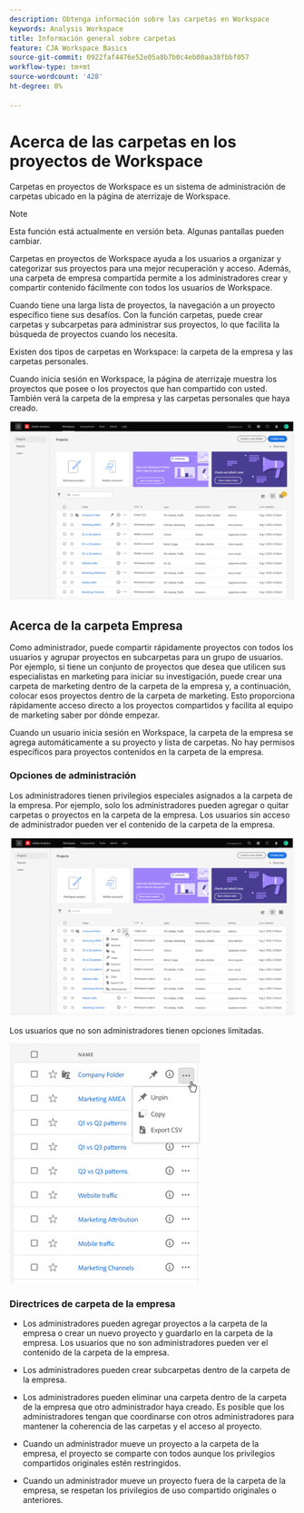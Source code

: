 ```yaml
---
description: Obtenga información sobre las carpetas en Workspace
keywords: Analysis Workspace
title: Información general sobre carpetas
feature: CJA Workspace Basics
source-git-commit: 0922faf4476e52e05a8b7b0c4eb00aa38fbbf057
workflow-type: tm+mt
source-wordcount: '428'
ht-degree: 0%

---
```



# Acerca de las carpetas en los proyectos de Workspace

Carpetas en proyectos de Workspace es un sistema de administración de carpetas ubicado en la página de aterrizaje de Workspace.

>[!NOTE]
>
>Esta función está actualmente en versión beta. Algunas pantallas pueden cambiar.

Carpetas en proyectos de Workspace ayuda a los usuarios a organizar y categorizar sus proyectos para una mejor recuperación y acceso. Además, una carpeta de empresa compartida permite a los administradores crear y compartir contenido fácilmente con todos los usuarios de Workspace. 

Cuando tiene una larga lista de proyectos, la navegación a un proyecto específico tiene sus desafíos. Con la función carpetas, puede crear carpetas y subcarpetas para administrar sus proyectos, lo que facilita la búsqueda de proyectos cuando los necesita. 

Existen dos tipos de carpetas en Workspace: la carpeta de la empresa y las carpetas personales.

Cuando inicia sesión en Workspace, la página de aterrizaje muestra los proyectos que posee o los proyectos que han compartido con usted. También verá la carpeta de la empresa y las carpetas personales que haya creado.

![](/help/analysis-workspace/build-workspace-project/assets/landing-page.png)

## Acerca de la carpeta Empresa

Como administrador, puede compartir rápidamente proyectos con todos los usuarios y agrupar proyectos en subcarpetas para un grupo de usuarios. Por ejemplo, si tiene un conjunto de proyectos que desea que utilicen sus especialistas en marketing para iniciar su investigación, puede crear una carpeta de marketing dentro de la carpeta de la empresa y, a continuación, colocar esos proyectos dentro de la carpeta de marketing. Esto proporciona rápidamente acceso directo a los proyectos compartidos y facilita al equipo de marketing saber por dónde empezar.

Cuando un usuario inicia sesión en Workspace, la carpeta de la empresa se agrega automáticamente a su proyecto y lista de carpetas. No hay permisos específicos para proyectos contenidos en la carpeta de la empresa.

### Opciones de administración

Los administradores tienen privilegios especiales asignados a la carpeta de la empresa. Por ejemplo, solo los administradores pueden agregar o quitar carpetas o proyectos en la carpeta de la empresa. Los usuarios sin acceso de administrador pueden ver el contenido de la carpeta de la empresa.

![](/help/analysis-workspace/build-workspace-project/assets/admin-access-co-folder.png)

Los usuarios que no son administradores tienen opciones limitadas.

![](/help/analysis-workspace/build-workspace-project/assets/non-admin-options.png)

### Directrices de carpeta de la empresa

- Los administradores pueden agregar proyectos a la carpeta de la empresa o crear un nuevo proyecto y guardarlo en la carpeta de la empresa. Los usuarios que no son administradores pueden ver el contenido de la carpeta de la empresa.

- Los administradores pueden crear subcarpetas dentro de la carpeta de la empresa.

- Los administradores pueden eliminar una carpeta dentro de la carpeta de la empresa que otro administrador haya creado. Es posible que los administradores tengan que coordinarse con otros administradores para mantener la coherencia de las carpetas y el acceso al proyecto.

- Cuando un administrador mueve un proyecto a la carpeta de la empresa, el proyecto se comparte con todos aunque los privilegios compartidos originales estén restringidos.

- Cuando un administrador mueve un proyecto fuera de la carpeta de la empresa, se respetan los privilegios de uso compartido originales o anteriores.
